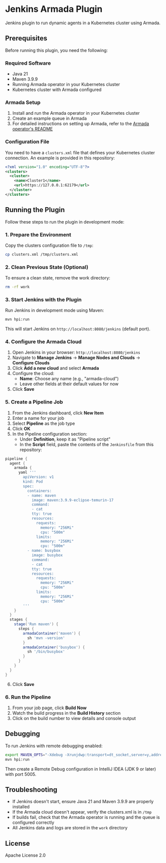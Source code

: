 # Jenkins Armada Plugin

Jenkins plugin to run dynamic agents in a Kubernetes cluster using Armada.

## Prerequisites

Before running this plugin, you need the following:

### Required Software

- Java 21
- Maven 3.9.9
- Running Armada operator in your Kubernetes cluster
- Kubernetes cluster with Armada configured

### Armada Setup

1. Install and run the Armada operator in your Kubernetes cluster
2. Create an example queue in Armada
3. For detailed instructions on setting up Armada, refer to
   the [Armada operator's README](https://github.com/armadaproject/armada-operator)

### Configuration File

You need to have a `clusters.xml` file that defines your Kubernetes cluster connection. An example
is provided in this repository:

```xml
<?xml version="1.0" encoding="UTF-8"?>
<clusters>
  <cluster>
    <name>Cluster1</name>
    <url>https://127.0.0.1:62179</url>
  </cluster>
</clusters>
```

## Running the Plugin

Follow these steps to run the plugin in development mode:

### 1. Prepare the Environment

Copy the clusters configuration file to `/tmp`:

```bash
cp clusters.xml /tmp/clusters.xml
```

### 2. Clean Previous State (Optional)

To ensure a clean state, remove the work directory:

```bash
rm -rf work
```

### 3. Start Jenkins with the Plugin

Run Jenkins in development mode using Maven:

```bash
mvn hpi:run
```

This will start Jenkins on `http://localhost:8080/jenkins` (default port).

### 4. Configure the Armada Cloud

1. Open Jenkins in your browser: `http://localhost:8080/jenkins`
2. Navigate to **Manage Jenkins** → **Manage Nodes and Clouds** → **Configure Clouds**
3. Click **Add a new cloud** and select **Armada**
4. Configure the cloud:
    - **Name**: Choose any name (e.g., "armada-cloud")
    - Leave other fields at their default values for now
5. Click **Save**

### 5. Create a Pipeline Job

1. From the Jenkins dashboard, click **New Item**
2. Enter a name for your job
3. Select **Pipeline** as the job type
4. Click **OK**
5. In the Pipeline configuration section:
    - Under **Definition**, keep it as "Pipeline script"
    - In the **Script** field, paste the contents of the `Jenkinsfile` from this repository:

```groovy
pipeline {
  agent {
    armada {
      yaml '''
        apiVersion: v1
        kind: Pod
        spec:
          containers:
          - name: maven
            image: maven:3.9.9-eclipse-temurin-17
            command:
            - cat
            tty: true
            resources:
              requests:
                memory: "256Mi"
                cpu: "500m"
              limits:
                memory: "256Mi"
                cpu: "500m"
          - name: busybox
            image: busybox
            command:
            - cat
            tty: true
            resources:
              requests:
                memory: "256Mi"
                cpu: "500m"
              limits:
                memory: "256Mi"
                cpu: "500m"
        '''
    }
  }
  stages {
    stage('Run maven') {
      steps {
        armadaContainer('maven') {
          sh 'mvn -version'
        }
        armadaContainer('busybox') {
          sh '/bin/busybox'
        }
      }
    }
  }
}
```

6. Click **Save**

### 6. Run the Pipeline

1. From your job page, click **Build Now**
2. Watch the build progress in the **Build History** section
3. Click on the build number to view details and console output

## Debugging

To run Jenkins with remote debugging enabled:

```bash
export MAVEN_OPTS="-Xdebug -Xrunjdwp:transport=dt_socket,server=y,address=5005,suspend=n"
mvn hpi:run
```

Then create a Remote Debug configuration in IntelliJ IDEA (JDK 9 or later) with port 5005.

## Troubleshooting

- If Jenkins doesn't start, ensure Java 21 and Maven 3.9.9 are properly installed
- If the Armada cloud doesn't appear, verify the clusters.xml is in `/tmp`
- If builds fail, check that the Armada operator is running and the queue is configured correctly
- All Jenkins data and logs are stored in the `work` directory

## License

Apache License 2.0
